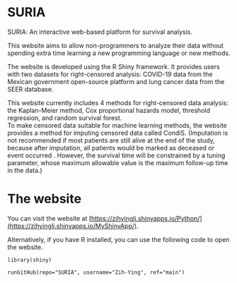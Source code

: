 # SURIA
SURIA: An interactive web-based platform for survival analysis. 

This website aims to allow non-programmers to analyze their data without spending extra time learning a new programming language or new methods.

The website is developed using the R Shiny framework. It provides users with two datasets for right-censored analysis: COVID-19 data from the Mexican government open-source platform and lung cancer data from the SEER database.

This website currently includes 4 methods for right-censored data analysis: the Kaplan-Meier method, Cox proportional hazards model, threshold regression, and random survival forest. <br>
To make censored data suitable for machine learning methods, the website provides a method for imputing censored data called CondiS. (Imputation is not recommended if most patients are still alive at the end of the study, because after imputation, all patients would be marked as deceased  or event occurred . However, the survival time will be constrained by a tuning parameter, whose maximum allowable value is the maximum follow-up time in the data.)

# The website
You can visit the website at [https://zihyingli.shinyapps.io/Python/](https://zihyingli.shinyapps.io/MyShinyApp/).

Alternatively, if you have R installed, you can use the following code to open the website.

    library(shiny)
    
    runGitHub(repo="SURIA", username="Zih-Ying", ref="main")
    
